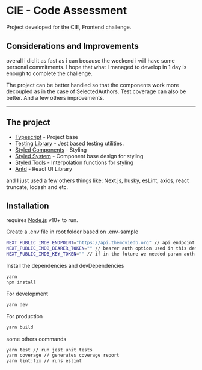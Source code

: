 # CIE - Code Assessment

Project developed for the CIE, Frontend challenge.

## **Considerations and Improvements**

overall i did it as fast as i can because the weekend i will have some personal commitments.
I hope that what I managed to develop in 1 day is enough to complete the challenge.

The project can be better handled so that the components work more decoupled as
in the case of SelectedAuthors. Test coverage can also be better. And a few others
improvements.

---

## The project

-   [Typescript](https://www.typescriptlang.org) - Project base
-   [Testing Library](https://testing-library.com) - Jest based testing utilities.
-   [Styled Components](https://styled-components.com) - Styling
-   [Styled System](https://styled-system.com) - Component base design for styling
-   [Styled Tools](https://github.com/diegohaz/styled-tools) - Interpolation functions for styling
-   [Antd](https://ant.design/docs/react/introduce) - React UI Library

and I just used a few others things like: Next.js, husky, esLint, axios, react truncate, lodash and etc.

## Installation

requires [Node.js](https://nodejs.org/) v10+ to run.

Create a .env file in root folder based on .env-sample

```sh
NEXT_PUBLIC_IMDB_ENDPOINT="https://api.themoviedb.org" // api endpoint
NEXT_PUBLIC_IMDB_BEARER_TOKEN="" // bearer auth option used in this demo
NEXT_PUBLIC_IMDB_KEY_TOKEN="" // if in the future we needed param auth
```

Install the dependencies and devDependencies

```sh
yarn
npm install
```

For development

```sh
yarn dev
```

For production

```sh
yarn build
```

some others commands

```sh
yarn test // run jest unit tests
yarn coverage // generates coverage report
yarn lint:fix // runs eslint
```
